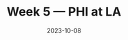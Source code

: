 ---
layout: game
title: Week 5 — PHI at LA
season: 2023
game_id: 2023_05_PHI_LA
week: 5
date: 2023-10-08
home_team: LA
away_team: PHI
final_home: 14
final_away: 23
pbp_url: /assets/data/pbp/2023/2023_05_PHI_LA.csv.gz
---